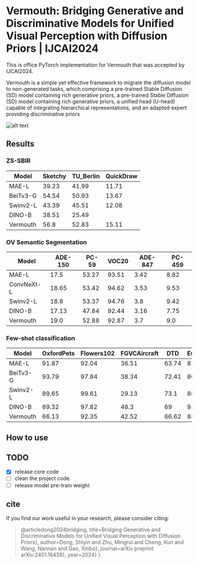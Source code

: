 # Vermouth: Bridging Generative and Discriminative Models for Unified Visual Perception with Diffusion Priors | IJCAI2024
This is office PyTorch implementation for Vermouth that was accepted by IJCAI2024.

Vermouth is a simple yet effective framework to migrate the diffusion model to non-generated tasks, which comprising a pre-trained Stable Diffusion (SD) model containing rich generative priors, a pre-trained Stable Diffusion (SD) model containing rich generative priors, a unified head (U-head) capable of integrating hierarchical representations, and an adapted expert providing discriminative priors

![alt text](https://s2.loli.net/2024/09/22/TExn2ZBQJU7KbNW.png)


## Results
### ZS-SBIR
| Model | Sketchy | TU_Berlin | QuickDraw|
| - | - | - | - | 
| MAE-L | 39.23 | 41.99 | 11.71   |
|BeiTv3-G | 54.54 | 50.93 | 13.67 |
| Swinv2-L | 43.39 | 45.51 | 12.08 | 
| DINO-B | 38.51 | 25.49  ||10.15 | 
| Vermouth | 56.8 | 52.83 | 15.11 |

### OV Semantic Segmentation
| Model | ADE-150 | PC-59 | VOC20 | ADE-847 | PC-459|
| - | - | - | - | - | - | 
| MAE-L | 17.5 | 53.27 | 93.51 | 3.42 | 8.82 |
| ConvNeXt-L | 18.65 | 53.42 | 94.62 | 3.53 | 9.53 |
| Swinv2-L | 18.8| 53.37 | 94.76 | 3.8 | 9.42 |
| DINO-B | 17.13 | 47.84 | 92.44 | 3.16 | 7.75|
| Vermouth | 19.0 | 52.88 | 92.87 | 3.7 | 9.0|

### Few-shot classification
| Model |  OxfordPets   |  Flowers102  |  FGVCAircraft  |  DTD  |EuroSAT  |  StanfordCars  |  Food101  |  SUN397  |  Caltech101  |  UF101  |  ImageNet |
| - | - | - | - | - | - | - | - | - | - | - | - | 
MAE-L  | 91.87  | 92.04  | 36.51  | 63.74  | 87.39  | 24.15  | 59.31  | 62.08  | 94.45  | 76.55  | 39.74  | 66.17 
BeiTv3-G  | 93.79 | 97.84  | 38.34  | 72.41  | 86.11  | 62.58 | 74.42  | 71.57  | 96.9  | 84.38 | 86.95 | 78.66
Swinv2-L | 89.65  | 99.61 | 29.13  | 73.1 | 86.9  | 37.75  | 77.41 | 72.63 | 97.01 | 81.06  | 78.84  | 74.83
DINO-B  | 89.32  | 97.82  | 48.3 | 69  | 91.15 | 57.17  | 58.5  | 62.44  | 95.57  | 76.97  | 67.66  | 73.99 
Vermouth  | 66.13  | 92.35  | 42.52  | 66.62  | 88.93  | 51.05  | 45.78  | 58.09  | 95.83  | 70.49  | 55.89  | 66.74 

## How to use


## TODO
- [x] release core code
- [ ] clean the project code 
- [ ] release model pre-train weight

## cite
If you find our work useful in your research, please consider citing:
> @articledong2024bridging,
  title=Bridging Generative and Discriminative Models for Unified Visual Perception with Diffusion Priors},
  author=Dong, Shiyin and Zhu, Mingrui and Cheng, Kun and Wang, Nannan and Gao, Xinbo},
  journal=arXiv preprint arXiv:2401.16459},
  year=2024}
}